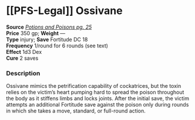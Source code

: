 # [[PFS-Legal]] Ossivane

**Source** [_Potions and Poisons pg. 25_](http://paizo.com/products/btpy9xa4?Pathfinder-Player-Companion-Potions-Poisons)  
**Price** 350 gp; **Weight** —  
**Type** injury; **Save** Fortitude DC 18  
**Frequency** 1/round for 6 rounds (see text)  
**Effect** 1d3 Dex  
**Cure** 2 saves

### Description

Ossivane mimics the petrification capability of cockatrices, but the toxin relies on the victim’s heart pumping hard to spread the poison throughout the body as it stiffens limbs and locks joints. After the initial save, the victim attempts an additional Fortitude save against the poison only during rounds in which she takes a move, standard, or full-round action.